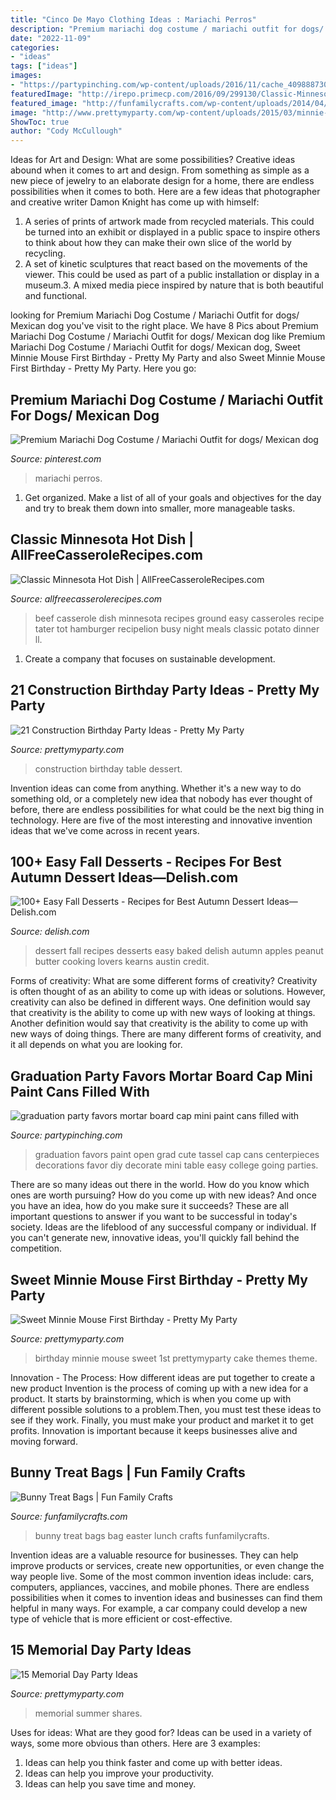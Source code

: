 ```yaml
---
title: "Cinco De Mayo Clothing Ideas : Mariachi Perros"
description: "Premium mariachi dog costume / mariachi outfit for dogs/ mexican dog"
date: "2022-11-09"
categories:
- "ideas"
tags: ["ideas"]
images:
- "https://partypinching.com/wp-content/uploads/2016/11/cache_4098887304.png"
featuredImage: "http://irepo.primecp.com/2016/09/299130/Classic-Minnesota-Hot-Dish_ExtraLarge1000_ID-1866363.jpg?v=1866363"
featured_image: "http://funfamilycrafts.com/wp-content/uploads/2014/04/bunny_bag.png.jpg"
image: "http://www.prettymyparty.com/wp-content/uploads/2015/03/minnie-mouse-first-birthday-ideas.jpg"
ShowToc: true
author: "Cody McCullough"
---
```



Ideas for Art and Design: What are some possibilities?
Creative ideas abound when it comes to art and design. From something as simple as a new piece of jewelry to an elaborate design for a home, there are endless possibilities when it comes to both. Here are a few ideas that photographer and creative writer Damon Knight has come up with himself:
1. A series of prints of artwork made from recycled materials. This could be turned into an exhibit or displayed in a public space to inspire others to think about how they can make their own slice of the world by recycling.
2. A set of kinetic sculptures that react based on the movements of the viewer. This could be used as part of a public installation or display in a museum.3. A mixed media piece inspired by nature that is both beautiful and functional.

	

		
looking for Premium Mariachi Dog Costume / Mariachi Outfit for dogs/ Mexican dog you've visit to the right place. We have 8 Pics about Premium Mariachi Dog Costume / Mariachi Outfit for dogs/ Mexican dog like Premium Mariachi Dog Costume / Mariachi Outfit for dogs/ Mexican dog, Sweet Minnie Mouse First Birthday - Pretty My Party and also Sweet Minnie Mouse First Birthday - Pretty My Party. Here you go:
		
    
## Premium Mariachi Dog Costume / Mariachi Outfit For Dogs/ Mexican Dog

<img loading=lazy src="https://i.pinimg.com/736x/dd/e0/c6/dde0c6cac001159d532173071f141e87.jpg" onerror="this.onerror=null;this.src='https://tse1.mm.bing.net/th?id=OIP.PrnGeznhPLxkOAgU6r3a5wHaJ4&amp;pid=15.1';" alt="Premium Mariachi Dog Costume / Mariachi Outfit for dogs/ Mexican dog">

_Source: pinterest.com_

>mariachi perros. 

	

1. Get organized. Make a list of all of your goals and objectives for the day and try to break them down into smaller, more manageable tasks.

    
## Classic Minnesota Hot Dish | AllFreeCasseroleRecipes.com

<img loading=lazy src="http://irepo.primecp.com/2016/09/299130/Classic-Minnesota-Hot-Dish_ExtraLarge1000_ID-1866363.jpg?v=1866363" onerror="this.onerror=null;this.src='https://tse2.mm.bing.net/th?id=OIP.cqR4d6dW7qEeNFmsKDp_LwHaLH&amp;pid=15.1';" alt="Classic Minnesota Hot Dish | AllFreeCasseroleRecipes.com">

_Source: allfreecasserolerecipes.com_

>beef casserole dish minnesota recipes ground easy casseroles recipe tater tot hamburger recipelion busy night meals classic potato dinner ll. 

	

1. Create a company that focuses on sustainable development.

    
## 21 Construction Birthday Party Ideas - Pretty My Party

<img loading=lazy src="https://www.prettymyparty.com/wp-content/uploads/2017/07/construction-party-ideas-dessert-table.jpg" onerror="this.onerror=null;this.src='https://tse1.mm.bing.net/th?id=OIP.FNiygM3jkBkMzPpRjGd0IgHaJ4&amp;pid=15.1';" alt="21 Construction Birthday Party Ideas - Pretty My Party">

_Source: prettymyparty.com_

>construction birthday table dessert. 

	

Invention ideas can come from anything. Whether it's a new way to do something old, or a completely new idea that nobody has ever thought of before, there are endless possibilities for what could be the next big thing in technology. Here are five of the most interesting and innovative invention ideas that we've come across in recent years.

    
## 100+ Easy Fall Desserts - Recipes For Best Autumn Dessert Ideas—Delish.com

<img loading=lazy src="http://del.h-cdn.co/assets/18/03/1516400124-delish-peanut-butter-stuffed-apples-pinterest-still003.jpg" onerror="this.onerror=null;this.src='https://tse1.mm.bing.net/th?id=OIP.vmMtWKKgHEMjwjCEZAjCygHaLG&amp;pid=15.1';" alt="100+ Easy Fall Desserts - Recipes for Best Autumn Dessert Ideas—Delish.com">

_Source: delish.com_

>dessert fall recipes desserts easy baked delish autumn apples peanut butter cooking lovers kearns austin credit. 

	

Forms of creativity: What are some different forms of creativity?
Creativity is often thought of as an ability to come up with ideas or solutions. However, creativity can also be defined in different ways. One definition would say that creativity is the ability to come up with new ways of looking at things. Another definition would say that creativity is the ability to come up with new ways of doing things. There are many different forms of creativity, and it all depends on what you are looking for.

    
## Graduation Party Favors Mortar Board Cap Mini Paint Cans Filled With

<img loading=lazy src="https://partypinching.com/wp-content/uploads/2016/11/cache_4098887304.png" onerror="this.onerror=null;this.src='https://tse3.mm.bing.net/th?id=OIP.u7jLjQ5tKBmwjR5qidElMQHaJ4&amp;pid=15.1';" alt="graduation party favors mortar board cap mini paint cans filled with">

_Source: partypinching.com_

>graduation favors paint open grad cute tassel cap cans centerpieces decorations favor diy decorate mini table easy college going parties. 

	

There are so many ideas out there in the world. How do you know which ones are worth pursuing? How do you come up with new ideas? And once you have an idea, how do you make sure it succeeds? These are all important questions to answer if you want to be successful in today's society. Ideas are the lifeblood of any successful company or individual. If you can't generate new, innovative ideas, you'll quickly fall behind the competition.

    
## Sweet Minnie Mouse First Birthday - Pretty My Party

<img loading=lazy src="http://www.prettymyparty.com/wp-content/uploads/2015/03/minnie-mouse-first-birthday-ideas.jpg" onerror="this.onerror=null;this.src='https://tse4.mm.bing.net/th?id=OIP.26_fk2zHF8KfJsgeCNcOxgHaKl&amp;pid=15.1';" alt="Sweet Minnie Mouse First Birthday - Pretty My Party">

_Source: prettymyparty.com_

>birthday minnie mouse sweet 1st prettymyparty cake themes theme. 

	

Innovation - The Process: How different ideas are put together to create a new product
Invention is the process of coming up with a new idea for a product. It starts by brainstorming, which is when you come up with different possible solutions to a problem.Then, you must test these ideas to see if they work. Finally, you must make your product and market it to get profits. Innovation is important because it keeps businesses alive and moving forward.

    
## Bunny Treat Bags | Fun Family Crafts

<img loading=lazy src="http://funfamilycrafts.com/wp-content/uploads/2014/04/bunny_bag.png.jpg" onerror="this.onerror=null;this.src='https://tse1.mm.bing.net/th?id=OIP.37kCpQzlTby0Lb3q4x0v5AHaKh&amp;pid=15.1';" alt="Bunny Treat Bags | Fun Family Crafts">

_Source: funfamilycrafts.com_

>bunny treat bags bag easter lunch crafts funfamilycrafts. 

	

Invention ideas are a valuable resource for businesses. They can help improve products or services, create new opportunities, or even change the way people live. Some of the most common invention ideas include: cars, computers, appliances, vaccines, and mobile phones. There are endless possibilities when it comes to invention ideas and businesses can find them helpful in many ways. For example, a car company could develop a new type of vehicle that is more efficient or cost-effective.

    
## 15 Memorial Day Party Ideas

<img loading=lazy src="https://www.prettymyparty.com/wp-content/uploads/2015/05/Memorial-Day-Party-Ideas.jpg" onerror="this.onerror=null;this.src='https://tse3.mm.bing.net/th?id=OIP.AE80BwHgT7S3zemFluZOuQHaKs&amp;pid=15.1';" alt="15 Memorial Day Party Ideas">

_Source: prettymyparty.com_

>memorial summer shares. 

	

Uses for ideas: What are they good for?
Ideas can be used in a variety of ways, some more obvious than others. Here are 3 examples:
1. Ideas can help you think faster and come up with better ideas.
2. Ideas can help you improve your productivity.    
3. Ideas can help you save time and money.

